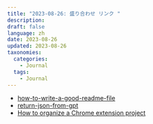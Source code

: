 ```yaml
---
title: "2023-08-26: 盛り合わせ リンク "
description: 
draft: false
language: zh
date: 2023-08-26
updated: 2023-08-26
taxonomies:
  categories:
    - Journal
  tags:
    - Journal
---
```


- [how-to-write-a-good-readme-file](https://www.freecodecamp.org/news/how-to-write-a-good-readme-file/)
- [return-json-from-gpt](https://betterprogramming.pub/return-json-from-gpt-65d40bfc2ef6)
- [How to organize a Chrome extension project](https://medium.com/@fabio.sabbion/how-to-organize-a-chrome-extension-project-10d35e93b094)
